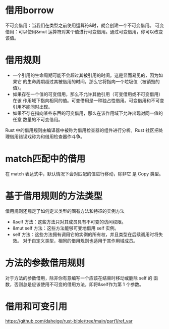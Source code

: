 # 借用borrow
不可变借用：当我们在类型之前使用运算符&时，就会创建一个不可变借用。
可变借用：可以使用&mut 运算符对某个值进行可变借用。通过可变借用，你可以改变该值。

# 借用规则
- 一个引用的生命周期可能不会超过其被引用的时间。这是显而易见的，因为如果它
  的生命周期超过其被借用的时间，那么它将指向一个垃圾值（被销毁的值）。
- 如果存在一个值的可变借用，那么不允许其他引用（可变借用或不可变借用）在该
  作用域下指向相同的值。可变借用是一种独占性借用。可变借用和不可变引用不能同时出现。
- 如果不存在指向某些东西的可变借用，那么在该作用域下允许出现对同一值的任意
  数量的不可变借用。

Rust 中的借用规则由编译器中被称为借用检查器的组件进行分析。Rust 社区把处理借用错误戏称为和借用检查器作斗争。
# match匹配中的借用
在 match 表达式中，默认情况下会对匹配的值进行移动，除非它 是 Copy 类型。

# 基于借用规则的方法类型
借用规则还规定了如何定义类型的固有方法和特征的实例方法
- &self 方法：这些方法只对其成员具有不可变的访问权限。
- &mut self 方法：这些方法能够可变地借用 self 实例。
- self 方法：这些方法拥有调用它的实例的所有权，并且类型在后续调用时将失效。
对于自定义类型，相同的借用规则也适用于其作用域成员。

# 方法的参数借用规则
对于方法的参数借用，除非你有意编写一个应该在结束时移动或删除 self 的
函数，否则总是应该使用不可变的借用方法，即将&self作为第 1 个参数。

# 借用和可变引用
https://github.com/daheige/rust-bible/tree/main/part1/ref_var

